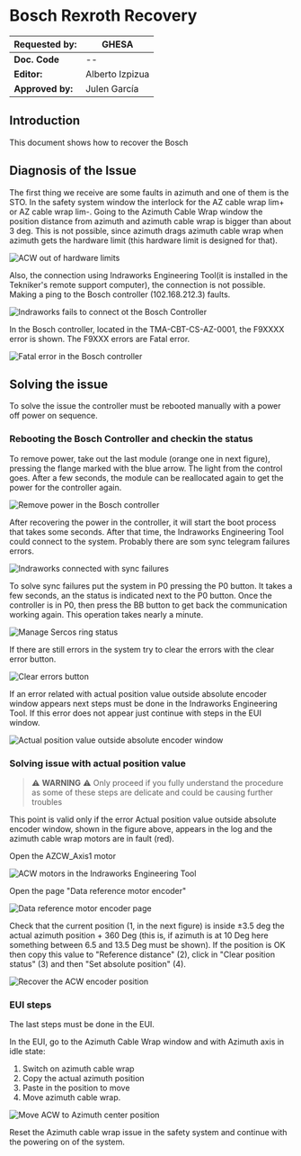 # Bosch Rexroth Recovery

| **Requested by:** | **GHESA** |
| --- | --- |
| **Doc. Code** | -- |
| **Editor:** | Alberto Izpizua |
| **Approved by:** | Julen García |

## Introduction

This document shows how to recover the Bosch

## Diagnosis of the Issue

The first thing we receive are some faults in azimuth and one of them is the STO. In the safety system window the interlock for the AZ cable wrap lim+ or AZ cable wrap lim-.
Going to the Azimuth Cable Wrap window the position distance from azimuth and azimuth cable wrap is bigger than about 3 deg. This is not possible, since azimuth drags azimuth cable wrap when azimuth gets the hardware limit (this hardware limit is designed for that).

![ACW out of hardware limits](Figures/AcwOutOfHardwareLimits.png)

Also, the connection using Indraworks Engineering Tool(it is installed in the Tekniker's remote support computer), the connection is not possible. Making a ping to the Bosch controller (102.168.212.3) faults.

![Indraworks fails to connect ot the Bosch Controller](Figures/IndraworksFailsConnection.png)

In the Bosch controller, located in the TMA-CBT-CS-AZ-0001, the F9XXXX error is shown. The F9XXX errors are Fatal error.

![Fatal error in the Bosch controller](Figures/BoschControllerShowingFatalError.png)

## Solving the issue

To solve the issue the controller must be rebooted manually with a power off power on sequence.

### Rebooting the Bosch Controller and checkin the status

To remove power, take out the last module (orange one in next figure), pressing the flange marked with the blue arrow. The light from the control goes. After a few seconds, the module can be reallocated again to get the power for the controller again.

![Remove power in the Bosch controller](Figures/PowerOffBoschController.png)

After recovering the power in the controller, it will start the boot process that takes some seconds. After that time, the Indraworks Engineering Tool could connect to the system. Probably there are som sync telegram failures errors.

![Indraworks connected with sync failures](Figures/FirstIndraworksConnectionWithFailures.png)

To solve sync failures put the system in P0 pressing the P0 button. It takes a few seconds, an the status is indicated next to the P0 button. Once the controller is in P0, then press the BB button to get back the communication working again. This operation takes nearly a minute.

![Manage Sercos ring status](Figures/ManageSercosRingStatus.png)

If there are still errors in the system try to clear the errors with the clear error button.

![Clear errors button](Figures/ClearErrorsButton.png)

If an error related with actual position value outside absolute encoder window appears next steps must be done in the Indraworks Engineering Tool. If this error does not appear just continue with steps in the EUI window.

![Actual position value outside absolute encoder window](Figures/EncoderError.png)

### Solving issue with actual position value

> ⚠ **WARNING** ⚠
> Only proceed if you fully understand the procedure as some of these steps are delicate and could be causing further troubles

This point is valid only if the error Actual position value outside absolute encoder window, shown in the figure above, appears in the log and the azimuth cable wrap motors are in fault (red).

Open the AZCW_Axis1 motor

![ACW motors in the Indraworks Engineering Tool](Figures/ACW_Motors.png)

Open the page "Data reference motor encoder"

![Data reference motor encoder page](Figures/DataReferenceMotorEncoder.png)

Check that the current position (1, in the next figure) is inside ±3.5 deg the actual azimuth position + 360 Deg (this is, if azimuth is at 10 Deg here  something between 6.5 and 13.5 Deg must be shown). If the position is OK then copy this value to "Reference distance" (2), click in "Clear position status" (3) and then "Set absolute position" (4).

![Recover the ACW encoder position](Figures/RecoverAcwEncoderPosition.png)

### EUI steps

The last steps must be done in the EUI.

In the EUI, go to the Azimuth Cable Wrap window and with Azimuth axis in idle state:

1. Switch on azimuth cable wrap
2. Copy the actual azimuth position
3. Paste in the position to move
4. Move azimuth cable wrap.

![Move ACW to Azimuth center position](Figures/MoveAcwToAzimuthCenterPosition.png)

Reset the Azimuth cable wrap issue in the safety system and continue with the powering on of the system.
